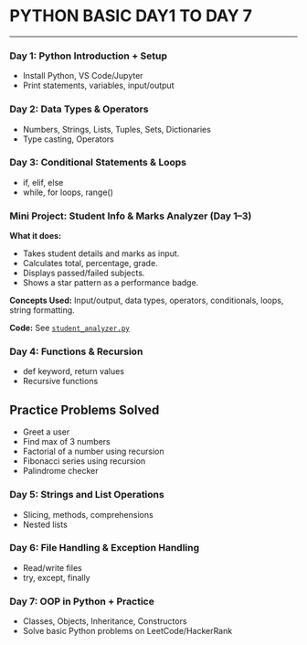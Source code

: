 # PYTHON BASIC DAY1 TO DAY 7
---


### Day 1: Python Introduction + Setup
- Install Python, VS Code/Jupyter
- Print statements, variables, input/output

### Day 2: Data Types & Operators
- Numbers, Strings, Lists, Tuples, Sets, Dictionaries
- Type casting, Operators

### Day 3: Conditional Statements & Loops
- if, elif, else
- while, for loops, range()

### Mini Project: Student Info & Marks Analyzer (Day 1–3)

**What it does:**
- Takes student details and marks as input.
- Calculates total, percentage, grade.
- Displays passed/failed subjects.
- Shows a star pattern as a performance badge.

**Concepts Used:** Input/output, data types, operators, conditionals, loops, string formatting.

**Code:** See [`student_analyzer.py`](Day_1,2,3_Program.py)

### Day 4: Functions & Recursion
- def keyword, return values
- Recursive functions
## Practice Problems Solved

- Greet a user
- Find max of 3 numbers
- Factorial of a number using recursion
- Fibonacci series using recursion
- Palindrome checker


### Day 5: Strings and List Operations
- Slicing, methods, comprehensions
- Nested lists

### Day 6: File Handling & Exception Handling
- Read/write files
- try, except, finally

### Day 7: OOP in Python + Practice
- Classes, Objects, Inheritance, Constructors
- Solve basic Python problems on LeetCode/HackerRank


